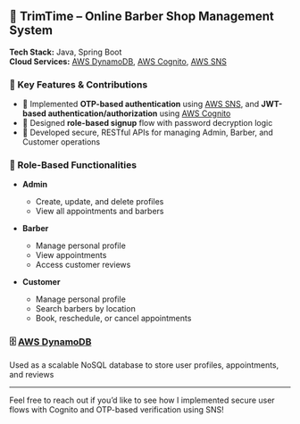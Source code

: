 ## 💈 TrimTime – Online Barber Shop Management System  
**Tech Stack:** Java, Spring Boot  
**Cloud Services:** [AWS DynamoDB](https://docs.aws.amazon.com/amazondynamodb/latest/developerguide/), [AWS Cognito](https://docs.aws.amazon.com/cognito/latest/developerguide/), [AWS SNS](https://docs.aws.amazon.com/sns/latest/dg/)

### 🔧 Key Features & Contributions

- 🔐 Implemented **OTP-based authentication** using [AWS SNS](https://docs.aws.amazon.com/sns/latest/dg/), and **JWT-based authentication/authorization** using [AWS Cognito](https://docs.aws.amazon.com/cognito/latest/developerguide/)
- 🧾 Designed **role-based signup** flow with password decryption logic
- 🔄 Developed secure, RESTful APIs for managing Admin, Barber, and Customer operations

### 👥 Role-Based Functionalities

- **Admin**  
  - Create, update, and delete profiles  
  - View all appointments and barbers

- **Barber**  
  - Manage personal profile  
  - View appointments  
  - Access customer reviews

- **Customer**  
  - Manage personal profile  
  - Search barbers by location  
  - Book, reschedule, or cancel appointments

### 🗄️ [AWS DynamoDB](https://docs.aws.amazon.com/amazondynamodb/latest/developerguide/)
Used as a scalable NoSQL database to store user profiles, appointments, and reviews

---

Feel free to reach out if you’d like to see how I implemented secure user flows with Cognito and OTP-based verification using SNS!

